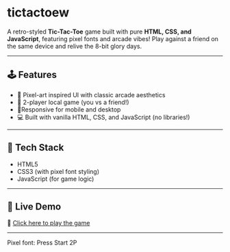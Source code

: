 # tictactoew


A retro-styled **Tic-Tac-Toe** game built with pure **HTML, CSS, and JavaScript**, featuring pixel fonts and arcade vibes! Play against a friend on the same device and relive the 8-bit glory days.

---

## 🕹 Features

- 🎨 Pixel-art inspired UI with classic arcade aesthetics  
- 🧠 2-player local game (you vs a friend!)  
- 📱Responsive for mobile and desktop  
- 💻 Built with vanilla HTML, CSS, and JavaScript (no libraries!)

---

## 🔧 Tech Stack

- HTML5  
- CSS3 (with pixel font styling)  
- JavaScript (for game logic)

---
## 👾 Live Demo
🔗 [Click here to play the game](https://tictactoew.netlify.app/)

---
Pixel font: Press Start 2P


